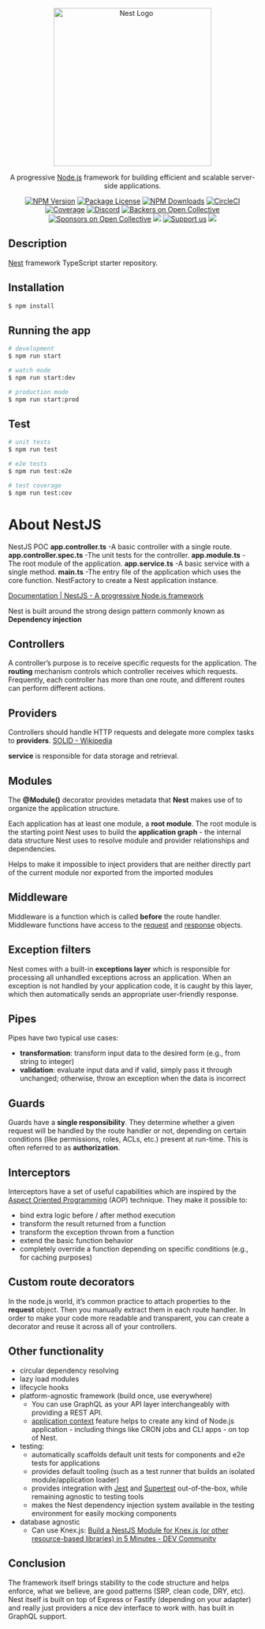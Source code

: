 <p align="center">
  <a href="http://nestjs.com/" target="blank"><img src="https://nestjs.com/img/logo_text.svg" width="320" alt="Nest Logo" /></a>
</p>

[circleci-image]: https://img.shields.io/circleci/build/github/nestjs/nest/master?token=abc123def456
[circleci-url]: https://circleci.com/gh/nestjs/nest

  <p align="center">A progressive <a href="http://nodejs.org" target="_blank">Node.js</a> framework for building efficient and scalable server-side applications.</p>
    <p align="center">
<a href="https://www.npmjs.com/~nestjscore" target="_blank"><img src="https://img.shields.io/npm/v/@nestjs/core.svg" alt="NPM Version" /></a>
<a href="https://www.npmjs.com/~nestjscore" target="_blank"><img src="https://img.shields.io/npm/l/@nestjs/core.svg" alt="Package License" /></a>
<a href="https://www.npmjs.com/~nestjscore" target="_blank"><img src="https://img.shields.io/npm/dm/@nestjs/common.svg" alt="NPM Downloads" /></a>
<a href="https://circleci.com/gh/nestjs/nest" target="_blank"><img src="https://img.shields.io/circleci/build/github/nestjs/nest/master" alt="CircleCI" /></a>
<a href="https://coveralls.io/github/nestjs/nest?branch=master" target="_blank"><img src="https://coveralls.io/repos/github/nestjs/nest/badge.svg?branch=master#9" alt="Coverage" /></a>
<a href="https://discord.gg/G7Qnnhy" target="_blank"><img src="https://img.shields.io/badge/discord-online-brightgreen.svg" alt="Discord"/></a>
<a href="https://opencollective.com/nest#backer" target="_blank"><img src="https://opencollective.com/nest/backers/badge.svg" alt="Backers on Open Collective" /></a>
<a href="https://opencollective.com/nest#sponsor" target="_blank"><img src="https://opencollective.com/nest/sponsors/badge.svg" alt="Sponsors on Open Collective" /></a>
  <a href="https://paypal.me/kamilmysliwiec" target="_blank"><img src="https://img.shields.io/badge/Donate-PayPal-ff3f59.svg"/></a>
    <a href="https://opencollective.com/nest#sponsor"  target="_blank"><img src="https://img.shields.io/badge/Support%20us-Open%20Collective-41B883.svg" alt="Support us"></a>
  <a href="https://twitter.com/nestframework" target="_blank"><img src="https://img.shields.io/twitter/follow/nestframework.svg?style=social&label=Follow"></a>
</p>
  <!--[![Backers on Open Collective](https://opencollective.com/nest/backers/badge.svg)](https://opencollective.com/nest#backer)
  [![Sponsors on Open Collective](https://opencollective.com/nest/sponsors/badge.svg)](https://opencollective.com/nest#sponsor)-->

## Description

[Nest](https://github.com/nestjs/nest) framework TypeScript starter repository.

## Installation

```bash
$ npm install
```

## Running the app

```bash
# development
$ npm run start

# watch mode
$ npm run start:dev

# production mode
$ npm run start:prod
```

## Test

```bash
# unit tests
$ npm run test

# e2e tests
$ npm run test:e2e

# test coverage
$ npm run test:cov
```

# About NestJS

NestJS POC
**app.controller.ts** -A basic controller with a single route.
**app.controller.spec.ts** -The unit tests for the controller.
**app.module.ts** -The root module of the application.
**app.service.ts** -A basic service with a single method.
**main.ts** -The entry file of the application which uses the core function. NestFactory to create a Nest application instance.

[Documentation | NestJS - A progressive Node.js framework](https://docs.nestjs.com/recipes/crud-generator)

Nest is built around the strong design pattern commonly known as **Dependency injection**

## Controllers

A controller’s purpose is to receive specific requests for the application. The **routing** mechanism controls which controller receives which requests. Frequently, each controller has more than one route, and different routes can perform different actions.

## Providers

Controllers should handle HTTP requests and delegate more complex tasks to **providers**.
[SOLID - Wikipedia](https://en.wikipedia.org/wiki/SOLID)

**service** is responsible for data storage and retrieval.

## Modules

The **@Module()** decorator provides metadata that **Nest** makes use of to organize the application structure.

Each application has at least one module, a **root module**. The root module is the starting point Nest uses to build the **application graph** - the internal data structure Nest uses to resolve module and provider relationships and dependencies.

Helps to make it impossible to inject providers that are neither directly part of the current module nor exported from the imported modules

## Middleware

Middleware is a function which is called **before** the route handler. Middleware functions have access to the [request](https://expressjs.com/en/4x/api.html#req) and [response](https://expressjs.com/en/4x/api.html#res) objects.

## Exception filters

Nest comes with a built-in **exceptions layer** which is responsible for processing all unhandled exceptions across an application. When an exception is not handled by your application code, it is caught by this layer, which then automatically sends an appropriate user-friendly response.

## Pipes

Pipes have two typical use cases:

- **transformation**: transform input data to the desired form (e.g., from string to integer)
- **validation**: evaluate input data and if valid, simply pass it through unchanged; otherwise, throw an exception when the data is incorrect

## Guards

Guards have a **single responsibility**. They determine whether a given request will be handled by the route handler or not, depending on certain conditions (like permissions, roles, ACLs, etc.) present at run-time. This is often referred to as **authorization**.

## Interceptors

Interceptors have a set of useful capabilities which are inspired by the [Aspect Oriented Programming](https://en.wikipedia.org/wiki/Aspect-oriented_programming) (AOP) technique. They make it possible to:

- bind extra logic before / after method execution
- transform the result returned from a function
- transform the exception thrown from a function
- extend the basic function behavior
- completely override a function depending on specific conditions (e.g., for caching purposes)

## Custom route decorators

In the node.js world, it’s common practice to attach properties to the **request** object. Then you manually extract them in each route handler.
In order to make your code more readable and transparent, you can create a decorator and reuse it across all of your controllers.

## Other functionality

- circular dependency resolving
- lazy load modules
- lifecycle hooks
- platform-agnostic framework (build once, use everywhere)
  - You can use GraphQL as your API layer interchangeably with providing a REST API.
  - [application context](https://docs.nestjs.com/application-context) feature helps to create any kind of Node.js application - including things like CRON jobs and CLI apps - on top of Nest.
- testing:
  - automatically scaffolds default unit tests for components and e2e tests for applications
  - provides default tooling (such as a test runner that builds an isolated module/application loader)
  - provides integration with [Jest](https://github.com/facebook/jest) and [Supertest](https://github.com/visionmedia/supertest) out-of-the-box, while remaining agnostic to testing tools
  - makes the Nest dependency injection system available in the testing environment for easily mocking components
- database agnostic
  - Can use Knex.js: [Build a NestJS Module for Knex.js (or other resource-based libraries) in 5 Minutes - DEV Community](https://dev.to/nestjs/build-a-nestjs-module-for-knex-js-or-other-resource-based-libraries-in-5-minutes-12an)

## Conclusion

The framework itself brings stability to the code structure and helps enforce, what we believe, are good patterns (SRP, clean code, DRY, etc). Nest itself is built on top of Express or Fastify (depending on your adapter) and really just providers a nice dev interface to work with. has built in GraphQL support.
